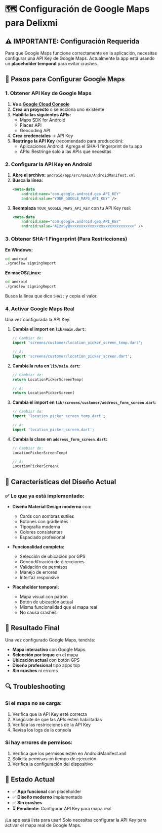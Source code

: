 # 🗺️ Configuración de Google Maps para Delixmi

## ⚠️ IMPORTANTE: Configuración Requerida

Para que Google Maps funcione correctamente en la aplicación, necesitas configurar una API Key de Google Maps. Actualmente la app está usando un **placeholder temporal** para evitar crashes.

## 🔧 Pasos para Configurar Google Maps

### 1. Obtener API Key de Google Maps

1. **Ve a [Google Cloud Console](https://console.cloud.google.com/)**
2. **Crea un proyecto** o selecciona uno existente
3. **Habilita las siguientes APIs:**
   - Maps SDK for Android
   - Places API
   - Geocoding API
4. **Crea credenciales** → API Key
5. **Restringe la API Key** (recomendado para producción):
   - Aplicaciones Android: Agrega el SHA-1 fingerprint de tu app
   - APIs: Restringe solo a las APIs que necesitas

### 2. Configurar la API Key en Android

1. **Abre el archivo:** `android/app/src/main/AndroidManifest.xml`
2. **Busca la línea:**
   ```xml
   <meta-data
       android:name="com.google.android.geo.API_KEY"
       android:value="YOUR_GOOGLE_MAPS_API_KEY" />
   ```
3. **Reemplaza** `YOUR_GOOGLE_MAPS_API_KEY` con tu API Key real:
   ```xml
   <meta-data
       android:name="com.google.android.geo.API_KEY"
       android:value="AIzaSyBxxxxxxxxxxxxxxxxxxxxxxxxxxxxx" />
   ```

### 3. Obtener SHA-1 Fingerprint (Para Restricciones)

**En Windows:**
```bash
cd android
./gradlew signingReport
```

**En macOS/Linux:**
```bash
cd android
./gradlew signingReport
```

Busca la línea que dice `SHA1:` y copia el valor.

### 4. Activar Google Maps Real

Una vez configurada la API Key:

1. **Cambia el import en `lib/main.dart`:**
   ```dart
   // Cambiar de:
   import 'screens/customer/location_picker_screen_temp.dart';
   
   // A:
   import 'screens/customer/location_picker_screen.dart';
   ```

2. **Cambia la ruta en `lib/main.dart`:**
   ```dart
   // Cambiar de:
   return LocationPickerScreenTemp(
   
   // A:
   return LocationPickerScreen(
   ```

3. **Cambia el import en `lib/screens/customer/address_form_screen.dart`:**
   ```dart
   // Cambiar de:
   import 'location_picker_screen_temp.dart';
   
   // A:
   import 'location_picker_screen.dart';
   ```

4. **Cambia la clase en `address_form_screen.dart`:**
   ```dart
   // Cambiar de:
   LocationPickerScreenTemp(
   
   // A:
   LocationPickerScreen(
   ```

## 🎨 Características del Diseño Actual

### ✅ Lo que ya está implementado:

- **Diseño Material Design moderno** con:
  - Cards con sombras sutiles
  - Botones con gradientes
  - Tipografía moderna
  - Colores consistentes
  - Espaciado profesional

- **Funcionalidad completa:**
  - Selección de ubicación por GPS
  - Geocodificación de direcciones
  - Validación de permisos
  - Manejo de errores
  - Interfaz responsive

- **Placeholder temporal:**
  - Mapa visual con patrón
  - Botón de ubicación actual
  - Misma funcionalidad que el mapa real
  - No causa crashes

## 🚀 Resultado Final

Una vez configurado Google Maps, tendrás:

- **Mapa interactivo** con Google Maps
- **Selección por toque** en el mapa
- **Ubicación actual** con botón GPS
- **Diseño profesional** tipo apps top
- **Sin crashes** ni errores

## 🔍 Troubleshooting

### Si el mapa no se carga:
1. Verifica que la API Key esté correcta
2. Asegúrate de que las APIs estén habilitadas
3. Verifica las restricciones de la API Key
4. Revisa los logs de la consola

### Si hay errores de permisos:
1. Verifica que los permisos estén en AndroidManifest.xml
2. Solicita permisos en tiempo de ejecución
3. Verifica la configuración del dispositivo

## 📱 Estado Actual

- ✅ **App funcional** con placeholder
- ✅ **Diseño moderno** implementado
- ✅ **Sin crashes**
- ⏳ **Pendiente:** Configurar API Key para mapa real

¡La app está lista para usar! Solo necesitas configurar la API Key para activar el mapa real de Google Maps.
